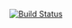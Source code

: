 [![Build Status](https://travis-ci.org/lonegunmanb/varys.svg?branch=master)](https://travis-ci.org/lonegunmanb/varys)